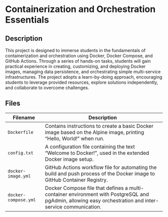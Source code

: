 # Containerization and Orchestration Essentials

## Description
This project is designed to immerse students in the fundamentals of containerization and orchestration using Docker, Docker Compose, and GitHub Actions. Through a series of hands-on tasks, students will gain practical experience in creating, customizing, and deploying Docker images, managing data persistence, and orchestrating simple multi-service infrastructures. The project adopts a learn-by-doing approach, encouraging students to leverage provided resources, explore solutions independently, and collaborate to overcome challenges.

## Files

| Filename | Description |
|----------|------------|
| `Dockerfile` | Contains instructions to create a basic Docker image based on the Alpine image, printing “Hello, World!” when run. |
| `config.txt` | A configuration file containing the text “Welcome to Docker!”, used in the extended Docker image setup. |
| `docker-image.yml` | GitHub Actions workflow file for automating the build and push process of the Docker image to GitHub Container Registry. |
| `docker-compose.yml` | Docker Compose file that defines a multi-container environment with PostgreSQL and pgAdmin, allowing easy orchestration and inter-service communication. |